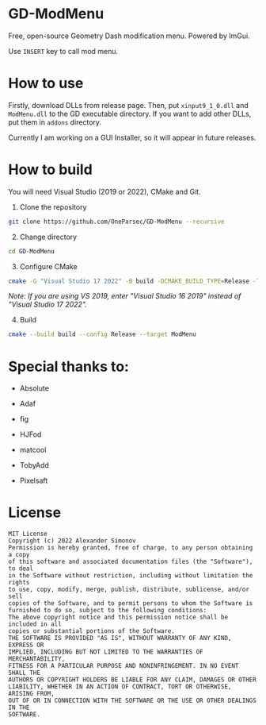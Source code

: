 # GD-ModMenu
Free, open-source Geometry Dash modification menu. Powered by ImGui.

Use `INSERT` key to call mod menu.

# How to use
Firstly, download DLLs from release page.
Then, put `xinput9_1_0.dll` and `ModMenu.dll` to the GD executable directory. If you want to add other DLLs, put them in `addons` directory.

Currently I am working on a GUI Installer, so it will appear in future releases.

# How to build

You will need Visual Studio (2019 or 2022), CMake and Git.

1. Clone the repository
```bash
git clone https://github.com/OneParsec/GD-ModMenu --recursive
```

2. Change directory
```bash
cd GD-ModMenu
```

3. Configure CMake
```bash
cmake -G "Visual Studio 17 2022" -B build -DCMAKE_BUILD_TYPE=Release -T host=x86 -A win32
```
*Note: If you are using VS 2019, enter "Visual Studio 16 2019" instead of "Visual Studio 17 2022".*

4. Build
```bash
cmake --build build --config Release --target ModMenu
```
# Special thanks to:

- Absolute

- Adaf

- fig

- HJFod

- matcool

- TobyAdd

- Pixelsaft

# License
```
MIT License
Copyright (c) 2022 Alexander Simonov
Permission is hereby granted, free of charge, to any person obtaining a copy
of this software and associated documentation files (the "Software"), to deal
in the Software without restriction, including without limitation the rights
to use, copy, modify, merge, publish, distribute, sublicense, and/or sell
copies of the Software, and to permit persons to whom the Software is
furnished to do so, subject to the following conditions:
The above copyright notice and this permission notice shall be included in all
copies or substantial portions of the Software.
THE SOFTWARE IS PROVIDED "AS IS", WITHOUT WARRANTY OF ANY KIND, EXPRESS OR
IMPLIED, INCLUDING BUT NOT LIMITED TO THE WARRANTIES OF MERCHANTABILITY,
FITNESS FOR A PARTICULAR PURPOSE AND NONINFRINGEMENT. IN NO EVENT SHALL THE
AUTHORS OR COPYRIGHT HOLDERS BE LIABLE FOR ANY CLAIM, DAMAGES OR OTHER
LIABILITY, WHETHER IN AN ACTION OF CONTRACT, TORT OR OTHERWISE, ARISING FROM,
OUT OF OR IN CONNECTION WITH THE SOFTWARE OR THE USE OR OTHER DEALINGS IN THE
SOFTWARE.
```

